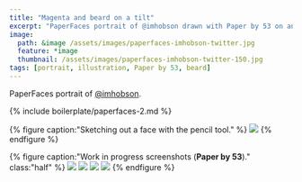 ```yaml
---
title: "Magenta and beard on a tilt"
excerpt: "PaperFaces portrait of @imhobson drawn with Paper by 53 on an iPad."
image: 
  path: &image /assets/images/paperfaces-imhobson-twitter.jpg 
  feature: *image
  thumbnail: /assets/images/paperfaces-imhobson-twitter-150.jpg
tags: [portrait, illustration, Paper by 53, beard]
---
```


PaperFaces portrait of [@imhobson](https://twitter.com/imhobson).

{% include boilerplate/paperfaces-2.md %}

{% figure caption:"Sketching out a face with the pencil tool." %}
[![](/assets/images/paperfaces-imhobson-process-1-750.jpg)](/assets/images/paperfaces-imhobson-process-1-lg.jpg)
{% endfigure %}

{% figure caption:"Work in progress screenshots (**Paper by 53**)." class:"half" %}
[![](/assets/images/paperfaces-imhobson-process-2-600.jpg)](/assets/images/paperfaces-imhobson-process-2-lg.jpg)
[![](/assets/images/paperfaces-imhobson-process-3-600.jpg)](/assets/images/paperfaces-imhobson-process-3-lg.jpg)
[![](/assets/images/paperfaces-imhobson-process-4-600.jpg)](/assets/images/paperfaces-imhobson-process-4-lg.jpg)
[![](/assets/images/paperfaces-imhobson-process-5-600.jpg)](/assets/images/paperfaces-imhobson-process-5-lg.jpg)
{% endfigure %}
